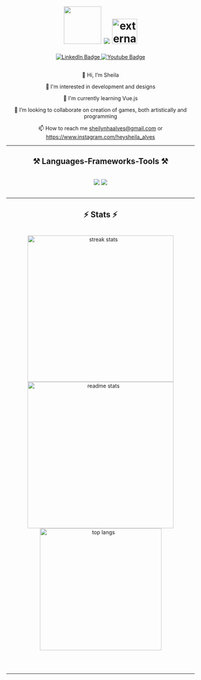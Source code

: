 <div id="header" align="center">
  
  <h1 align="center">
      <img src="https://media.tenor.com/NlnpmndaKagAAAAi/mixflavor-coko.gif" width="100"/>
      <img src="https://readme-typing-svg.herokuapp.com/?font=Righteous&size=35&center=true&vCenter=true&width=500&height=70&duration=4000&lines=Hello+There!+👋;+I'm+Sheila+Alves!;" />
      <!--<img src="https://www.shareicon.net/data/128x128/2016/11/21/854790_kenobi_512x512.png" width="50px">-->
      <img width="67" height="67" src="https://img.icons8.com/external-flat-icons-inmotus-design/67/external-Obi-Wan-star-wars-flat-icons-inmotus-design.png" alt="external-Obi-Wan-star-wars-flat-icons-inmotus-design"/>
  </h1>
  
  <div id="badges">
    <a href="https://www.linkedin.com/in/sheila-alves-952053102/">
      <img src="https://img.shields.io/badge/LinkedIn-blue?style=for-the-badge&logo=linkedin&logoColor=white" alt="LinkedIn Badge"/>
    </a>
    <a href="https://www.instagram.com/heysheila_alves">
      <img src="https://img.shields.io/badge/Instagram-blueviolet?style=for-the-badge&logo=instagram&logoColor=white" alt="Youtube Badge"/>
    </a>
  </div>
  <img src="https://komarev.com/ghpvc/?username=Sheila724&style=flat-square&color=7AB1F0" alt=""/>
  <br/>
  
  
</div>

<br/>

<div align="center">

👋 Hi, I’m Sheila

👀 I'm interested in development and designs

🌱 I'm currently learning Vue.js

💞️ I’m looking to collaborate on creation of games, both artistically and programming

📫 How to reach me sheilynhaalves@gmail.com or https://www.instagram.com/heysheila_alves

 </div>

 <hr/>
 
<h2 align="center">⚒️ Languages-Frameworks-Tools ⚒️</h2>
<br/>
<div align="center">
    <img src="https://skillicons.dev/icons?i=figma,github,html,css,vue,react,SQL Server" />
    <img src="https://skillicons.dev/icons?i=nodejs,javascript,typescript"/><br>
</div>

<br/>
<hr/>

<h2 align="center">⚡ Stats ⚡</h2>
<br>
<div align=center>
  <img width=390 src="https://github-readme-streak-stats-salesp07.vercel.app/?user=Sheila724&count_private=true&theme=react&border_radius=10" alt="streak stats"/>
  <img width=390 src="https://github-readme-stats-salesp07.vercel.app/api?username=Sheila724&count_private=true&show_icons=true&theme=react&rank_icon=github&border_radius=10" alt="readme stats" />
  <br/>
  <img width=325 align="center" src="https://github-readme-stats-salesp07.vercel.app/api/top-langs/?username=Sheila724&hide=HTML&langs_count=8&layout=compact&theme=react&border_radius=10&size_weight=0.5&count_weight=0.5&exclude_repo=github-readme-stats" alt="top langs" />
</div>

<br/><br/>

<hr/>

